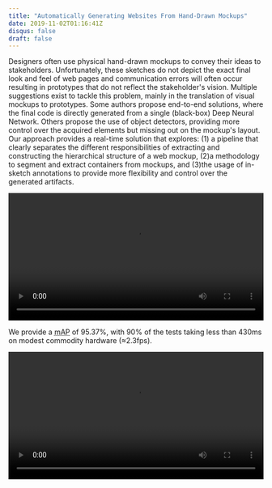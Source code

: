 ```yaml
---
title: "Automatically Generating Websites From Hand-Drawn Mockups"
date: 2019-11-02T01:16:41Z
disqus: false
draft: false
---
```


Designers often use physical hand-drawn mockups to convey their ideas to stakeholders. Unfortunately, these sketches do not depict the exact final look and feel of web pages and communication errors will often occur resulting in prototypes that do not reflect the stakeholder's vision. Multiple suggestions exist to tackle this problem, mainly in the translation of visual mockups to prototypes. Some authors propose end-to-end solutions, where the final code is directly generated from a single (black-box) Deep Neural Network. Others propose the use of object detectors, providing more control over the acquired elements but missing out on the mockup's layout. Our approach provides a real-time solution that explores: (1) a pipeline that clearly separates the different responsibilities of extracting and constructing the hierarchical structure of a web mockup, (2)a methodology to segment and extract containers from mockups, and (3)the usage of in-sketch annotations to provide more flexibility and control over the generated artifacts. 

<video autoplay="autoplay" loop="loop" preload="auto" controls style="width: 100%">
  <source src="/videos/mockups1.mp4" type="video/mp4">
  Your browser does not support the video tag.
</video>

We provide a <abbr title="mean Average Precision">mAP</abbr> of 95.37%, with 90% of the tests taking less than 430ms on modest commodity hardware (&asymp;2.3fps).

<video autoplay="autoplay" loop="loop" preload="auto" controls style="width: 100%">
  <source src="/videos/mockups2.mp4" type="video/mp4">
  Your browser does not support the video tag.
</video>

